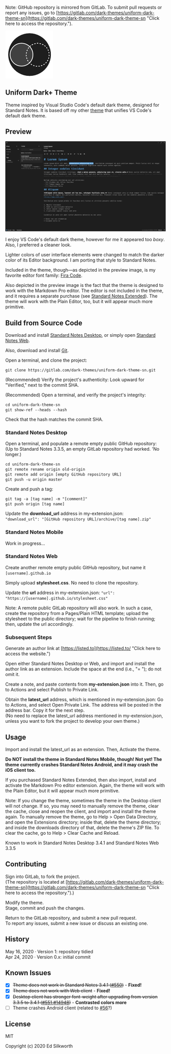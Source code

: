 Note: GitHub repository is mirrored from GitLab. To submit pull requests or report any issues, go to [https://gitlab.com/dark-themes/uniform-dark-theme-sn](https://gitlab.com/dark-themes/uniform-dark-theme-sn "Click here to access the repository.").

![Alt](./Images/logo.png "Uniform Dark+ Theme")

## Uniform Dark+ Theme

Theme inspired by Visual Studio Code's default dark theme, designed for Standard Notes. It is based off my other [theme](https://gitlab.com/dark-themes/uniform-dark-theme-vscode "Click here to access the repository.") that unifies VS Code's default dark theme.

## Preview

![Alt](./Images/preview.png "Preview of Uniform Dark+ Theme")

I enjoy VS Code's default dark theme, however for me it appeared too *boxy*. Also, I preferred a cleaner look.

Lighter colors of user interface elements were changed to match the darker color of its Editor background. I am porting that style to Standard Notes.

Included in the theme, though&#8212;as depicted in the preview image, is my favorite editor font family: [Fira Code](https://github.com/tonsky/FiraCode "Click here to access the repository for more information."). 

Also depicted in the preview image is the fact that the theme is designed to work with the Markdown Pro editor. The editor is not included in the theme, and it requires a separate purchase (see [Standard Notes Extended](https://standardnotes.org/extensions "Click here for more information.")). The theme will work with the Plain Editor, too, but it will appear much more primitive. 

## Build from Source Code

Download and install [Standard Notes Desktop](https://standardnotes.org/ "Click here to access the download links."), or simply open [Standard Notes Web](https://standardnotes.org/ "Click here to access the link.").

Also, download and install [Git](https://git-scm.com/downloads "Click here to access the download link.").

Open a terminal, and clone the project:
```
git clone https://gitlab.com/dark-themes/uniform-dark-theme-sn.git
```

(Recommended) Verify the project's authenticity: Look upward for "Verified," next to the commit SHA.

(Recommended) Open a terminal, and verify the project's integrity:
```
cd uniform-dark-theme-sn
git show-ref --heads --hash
```
Check that the hash matches the commit SHA.

### Standard Notes Desktop

Open a terminal, and populate a remote empty public GitHub repository: \
(Up to Standard Notes 3.3.5, an empty GitLab repository had worked. 'No longer.)
```
cd uniform-dark-theme-sn
git remote rename origin old-origin
git remote add origin [empty GitHub repository URL]
git push -u origin master
```
Create and push a tag:
```
git tag -a [tag name] -m "[comment]"
git push origin [tag name]
```
Update the **download_url** address in my-extension.json: \
`"download_url": "[GitHub repository URL]/archive/[tag name].zip"`

### Standard Notes Mobile

Work in progress...

### Standard Notes Web

Create another remote empty public GitHub repository, but name it `[username].github.io`

Simply upload **stylesheet.css**. No need to clone the repository.

Update the **url** address in my-extension.json: `"url": "https://[username].github.io/stylesheet.css"`

Note: A remote public GitLab repository will also work. In such a case, create the repository from a Pages/Plain HTML template; upload the stylesheet to the public directory; wait for the pipeline to finish running; then, update the url accordingly.

<!-- Note #2: Standard Notes cannot read the stylesheet from the parent repository. For example, it cannot read [https://raw.githubusercontent.com/saegl5/uniform-dark-theme-sn/master/stylesheet.css](https://raw.githubusercontent.com/saegl5/uniform-dark-theme-sn/master/stylesheet.css "Click here to access the raw file."). It cannot read the stylesheet, had the file been hosted on GitLab, either. -->

### Subsequent Steps

Generate an author link at [https://listed.to](https://listed.to/ "Click here to access the website.")

Open either Standard Notes Desktop or Web, and import and install the author link as an extension. Include the space at the end (i.e., "= "); do not omit it.

Create a note, and paste contents from **my-extension.json** into it. Then, go to Actions and select Publish to Private Link.

Obtain the **latest_url** address, which is mentioned in my-extension.json: Go to Actions, and select Open Private Link. The address will be posted in the address bar. Copy it for the next step. \
(No need to replace the latest_url address mentioned in my-extension.json, unless you want to fork the project to develop your own theme.)

## Usage

Import and install the latest_url as an extension. Then, Activate the theme.

**Do NOT install the theme in Standard Notes Mobile, though! Not yet! The theme currently crashes Standard Notes Android, and it may crash the iOS client too.**

If you purchased Standard Notes Extended, then also import, install and activate the Markdown Pro editor extension. Again, the theme will work with the Plain Editor, but it will appear much more primitive.

Note: If you change the theme, sometimes the theme in the Desktop client will not change. If so, you may need to manually remove the theme, clear the cache, close and reopen the client, and import and install the theme again. To manually remove the theme, go to Help > Open Data Directory, and open the Extensions directory; inside that, delete the theme directory; and inside the downloads directory of that, delete the theme's ZIP file. To clear the cache, go to Help > Clear Cache and Reload.

Known to work in Standard Notes Desktop 3.4.1 and Standard Notes Web 3.3.5

## Contributing

Sign into GitLab, to fork the project. \
(The repository is located at [https://gitlab.com/dark-themes/uniform-dark-theme-sn](https://gitlab.com/dark-themes/uniform-dark-theme-sn "Click here to access the repository.").)

Modify the theme. \
Stage, commit and push the changes.

Return to the GitLab repository, and submit a new pull request. \
To report any issues, submit a new issue or discuss an existing one.

## History

May 16, 2020 &middot; Version 1: repository tidied \
Apr 24, 2020 &middot; Version 0.x: initial commit

## Known Issues

- [x] ~~Theme does not work in Standard Notes 3.4.1 ([#550](https://github.com/standardnotes/desktop/issues/550))~~ - **Fixed!**
- [x] ~~Theme does not work with Web client~~ - **Fixed!**
- [x] ~~Desktop client has stronger font-weight after upgrading from version 3.3.5 to 3.4.1 ([#551](https://github.com/standardnotes/desktop/issues/551),[#14948](https://github.com/electron/electron/issues/14948))~~ - **Contrasted colors more**
- [ ] Theme crashes Android client (related to [#56](https://github.com/standardnotes/mobile/issues/56)?)

## License

MIT

Copyright (c) 2020 Ed Silkworth